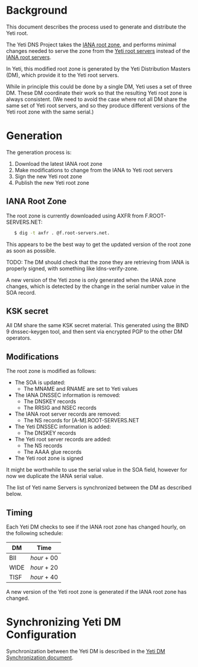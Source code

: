 Background
==========
This document describes the process used to generate and distribute
the Yeti root.

The Yeti DNS Project takes the [IANA root zone][1], and performs
minimal changes needed to serve the zone from the [Yeti root
servers][2] instead of the [IANA root servers][3].

In Yeti, this modified root zone is generated by the Yeti Distribution
Masters (DM), which provide it to the Yeti root servers.

While in principle this could be done by a single DM, Yeti uses a set
of three DM. These DM coordinate their work so that the resulting Yeti
root zone is always consistent. (We need to avoid the case where not
all DM share the same set of Yeti root servers, and so they produce
different versions of the Yeti root zone with the same serial.)


Generation
==========
The generation process is:

1. Download the latest IANA root zone
2. Make modifications to change from the IANA to Yeti root servers
3. Sign the new Yeti root zone
4. Publish the new Yeti root zone

IANA Root Zone
--------------
The root zone is currently downloaded using AXFR from
F.ROOT-SERVERS.NET:

```sh
   $ dig -t axfr . @f.root-servers.net.
```

This appears to be the best way to get the updated version of the root
zone as soon as possible.

TODO: The DM should check that the zone they are retrieving from IANA
is properly signed, with something like ldns-verify-zone.

A new version of the Yeti zone is only generated when the IANA zone
changes, which is detected by the change in the serial number value in
the SOA record.

KSK secret
----------
All DM share the same KSK secret material. This generated using the
BIND 9 dnssec-keygen tool, and then sent via encrypted PGP to the
other DM operators.

Modifications
-------------
The root zone is modified as follows:

* The SOA is updated:
    * The MNAME and RNAME are set to Yeti values
* The IANA DNSSEC information is removed:
    * The DNSKEY records
    * The RRSIG and NSEC records
* The IANA root server records are removed:
    * The NS records for [A-M].ROOT-SERVERS.NET
* The Yeti DNSSEC information is added:
    * The DNSKEY records
* The Yeti root server records are added:
    * The NS records
    * The AAAA glue records
* The Yeti root zone is signed

It might be worthwhile to use the serial value in the SOA field,
however for now we duplicate the IANA serial value.

The list of Yeti name Servers is synchronized between the DM as
described below.

Timing
------
Each Yeti DM checks to see if the IANA root zone has changed hourly,
on the following schedule:

| DM   | Time        |
|------|-------------|
| BII  | _hour_ + 00 |
| WIDE | _hour_ + 20 |
| TISF | _hour_ + 40 |

A new version of the Yeti root zone is generated if the IANA root zone
has changed.

Synchronizing Yeti DM Configuration
===================================
Synchronization between the Yeti DM is described in the [Yeti DM
Synchronization document][4].

[1]: https://www.iana.org/domains/root
[2]: http://yeti-dns.org/operators.html
[3]: https://www.iana.org/domains/root/servers
[4]: https://github.com/BII-Lab/Yeti-Project/blob/master/doc/Yeti-DM-Sync.md

